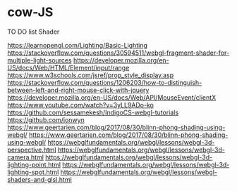 # cow-JS

TO DO list
Shader

https://learnopengl.com/Lighting/Basic-Lighting
https://stackoverflow.com/questions/30594511/webgl-fragment-shader-for-multiple-light-sources
https://developer.mozilla.org/en-US/docs/Web/HTML/Element/input/range
https://www.w3schools.com/jsref/prop_style_display.asp
https://stackoverflow.com/questions/1206203/how-to-distinguish-between-left-and-right-mouse-click-with-jquery
https://developer.mozilla.org/en-US/docs/Web/API/MouseEvent/clientX
https://www.youtube.com/watch?v=3yLL9ADo-ko
https://github.com/sessamekesh/IndigoCS-webgl-tutorials
https://github.com/ionwyn
https://www.geertarien.com/blog/2017/08/30/blinn-phong-shading-using-webgl/
https://www.geertarien.com/blog/2017/08/30/blinn-phong-shading-using-webgl/
https://webglfundamentals.org/webgl/lessons/webgl-3d-perspective.html
https://webglfundamentals.org/webgl/lessons/webgl-3d-camera.html
https://webglfundamentals.org/webgl/lessons/webgl-3d-lighting-point.html
https://webglfundamentals.org/webgl/lessons/webgl-3d-lighting-spot.html
https://webglfundamentals.org/webgl/lessons/webgl-shaders-and-glsl.html
